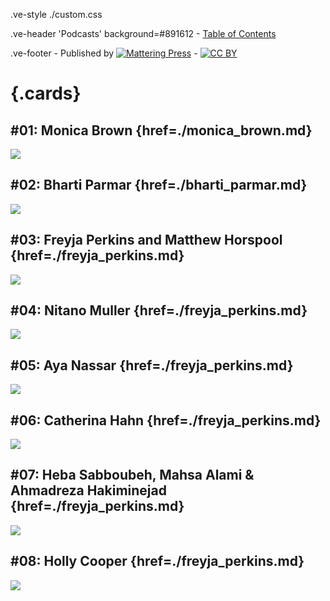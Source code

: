.ve-style ./custom.css

.ve-header 'Podcasts' background=#891612
    - [Table of Contents](/)

.ve-footer
    - Published by [![Mattering Press](https://www.matteringpress.org/wp-content/themes/matteringpress/img/mattering-press.png)](https://www.matteringpress.org/)
    - [![CC BY](https://licensebuttons.net/l/by/4.0/88x31.png)](https://creativecommons.org/licenses/by/4.0/)

# {.cards}

## #01: Monica Brown {href=./monica_brown.md}

![](/media/monica_brown_12.jpg)

## #02: Bharti Parmar {href=./bharti_parmar.md}

![](/media/bharti_parmar_2.jpeg)

## #03: Freyja Perkins and Matthew Horspool {href=./freyja_perkins.md}

![](/media/freyja_perkins_2.jpeg)

## #04: Nitano Muller {href=./freyja_perkins.md}

![](/media/freyja_perkins_2.jpeg)

## #05: Aya Nassar {href=./freyja_perkins.md}

![](/media/freyja_perkins_2.jpeg)

## #06: Catherina Hahn {href=./freyja_perkins.md}

![](/media/freyja_perkins_2.jpeg)

## #07: Heba Sabboubeh, Mahsa Alami & Ahmadreza Hakiminejad {href=./freyja_perkins.md}

![](/media/freyja_perkins_2.jpeg)

## #08: Holly Cooper {href=./freyja_perkins.md}

![](/media/freyja_perkins_2.jpeg)